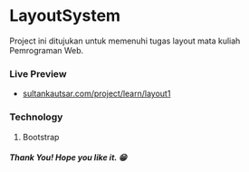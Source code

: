 # LayoutSystem

Project ini ditujukan untuk memenuhi tugas layout mata kuliah Pemrograman Web.

### Live Preview
- [sultankautsar.com/project/learn/layout1](https://sultankautsar.com/project/learn/layout1/)

### Technology
1. Bootstrap

##### Thank You! Hope you like it. 😁
